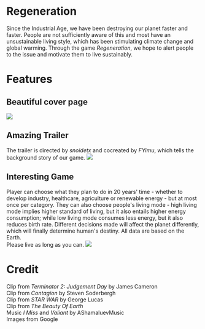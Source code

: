 # Regeneration

Since the Industrial Age, we have been destroying our planet faster and faster. People are not sufficiently aware of this and most have an unsustainable living style, which has been stimulating climate change and global warming. Through the game _Regeneration_, we hope to alert people to the issue and motivate them to live sustainably.

# Features
## Beautiful cover page
![](https://github.com/snoidetx/Regeneration/blob/main/img/cover.PNG)

## Amazing Trailer
The trailer is directed by _snoidetx_ and cocreated by _FYimu_, which tells the background story of our game.
![](https://github.com/snoidetx/Regeneration/blob/main/img/trailer.PNG)

## Interesting Game
Player can choose what they plan to do in 20 years' time - whether to develop industry, healthcare, agriculture or renewable energy - but at most once per category. They can also choose people's living mode - high living mode implies higher standard of living, but it also entails higher energy consumption; while low living mode consumes less energy, but it also reduces birth rate. Different decisions made will affect the planet differently, which will finally determine human's destiny. All data are based on the Earth.   
Please live as long as you can.
![](https://github.com/snoidetx/Regeneration/blob/main/img/game.PNG)

# Credit

Clip from _Terminator 2: Judgement Day_ by James Cameron  
Clip from _Contagion_ by Steven Soderbergh  
Clip from _STAR WAR_ by George Lucas  
Clip from _The Beauty Of Earth_  
Music _I Miss_ and _Valiant_ by AShamaluevMusic  
Images from Google
